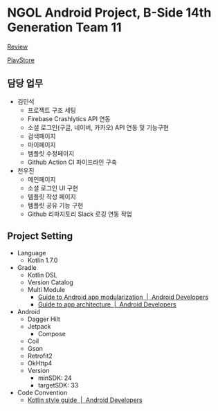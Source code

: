 # NGOL Android Project, B-Side 14th Generation Team 11

[Review](https://bside.best/projects/detail/P230130070112)

[PlayStore](https://play.google.com/store/apps/details?id=com.nugu.nuguollim&hl=ko)

## 담당 업무

- 김민석
  - 프로젝트 구조 세팅
  - Firebase Crashlytics API 연동
  - 소셜 로그인(구글, 네이버, 카카오) API 연동 및 기능구현
  - 검색페이지
  - 마이페이지
  - 템플릿 수정페이지
  - Github Action CI 파이프라인 구축
- 천우진
  - 메인페이지
  - 소셜 로그인 UI 구현
  - 템플릿 작성 페이지
  - 템플릿 공유 기능 구현
  - Github 리파지토리 Slack 로깅 연동 작업

## Project Setting

- Language
    - Kotlin 1.7.0
- Gradle
    - Kotlin DSL
    - Version Catalog
    - Multi Module
        - [Guide to Android app modularization  |  Android Developers](https://developer.android.com/topic/modularization)
        - [Guide to app architecture  |  Android Developers](https://developer.android.com/topic/architecture)
- Android
    - Dagger Hilt
    - Jetpack
        - Compose
    - Coil
    - Gson
    - Retrofit2
    - OkHttp4
    - Version
        - minSDK: 24
        - targetSDK: 33
- Code Convention
    - [Kotlin style guide  |  Android Developers](https://developer.android.com/kotlin/style-guide)
